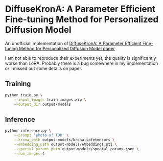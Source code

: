 # DiffuseKronA: A Parameter Efficient Fine-tuning Method for Personalized Diffusion Model

An unofficial implementation of [DiffuseKronA: A Parameter Efficient Fine-tuning Method for Personalized Diffusion Model paper](https://arxiv.org/abs/2402.17412)

I am not able to reproduce their experiments yet, the quality is significantly
worse than LoRA. Probably there is a bug somewhere in my implementation or
I missed out some details on paper.

## Training
```bash
python train.py \
    --input_images train-images.zip \
    --output_dir output-models
```


## Inference
```bash
python inference.py \
    --prompt 'photo of TOK' \
    --krona_path output-models/krona.safetensors \
    --embedding_path output-models/embeddings.pti \
    --special_params_path output-models/special_params.json \
    --num_images 4
```

